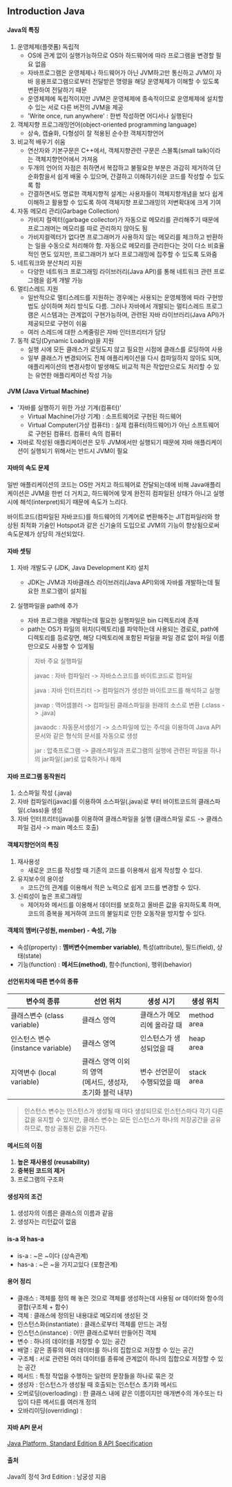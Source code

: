 ## Introduction Java

#### Java의 특징

1. 운영체제(플랫폼) 독립적
   * OS에 관계 없이 실행가능하므로 OS아 하드웨어에 따라 프로그램을 변경할 필요 없음
   * 자바프로그램은 운영체제나 하드웨어가 아닌 JVM하고만 통신하고 JVM이 자바 응용프로그램으로부터 전달받은 명령을 해당 운영체제가 이해할 수 있도록 변환하여 전달하기 때문
   * 운영체제에 독립적이지만 JVM은 운영체제에 종속적이므로 운영체제에 설치할 수 있는 서로 다른 버전의 JVM을 제공
   * 'Write once, run anywhere' : 한번 작성하면 어디서나 실행된다
2. 객체지향 프로그래밍언어(object-oriented programming language)
   * 상속, 캡슐화, 다형성이 잘 적용된 순수한 객체지향언어
3. 비교적 배우기 쉬움
   * 연산자와 기본구문은 C++에서, 객체지향관련 구문은 스몰톡(small talk)이라는 객체지향언어에서 가져옴
   * 두개의 언어의 자점은 취하면서 복잡하고 불필요한 부분은 과감히 제거하여 단순화함을서 쉽게 배울 수 있으며, 간결하고 이해하기쉬운 코드를 작성할 수 있도록 함
   * 간결하면서도 명료한 객체지향적 설계는 사용자들이 객체지향개념을 보다 쉽게 이해하고 활용할 수 있도록 하여 객체지향 프로그래밍의 저변확대에 크게 기여
4. 자동 메모리 관리(Garbage Collection)
   * 가비지 컬렉터(garbage collector)가 자동으로 메모리를 관리해주기 때문에 프로그래머는 메모리를 따로 관리하지 않아도 됨
   * 가비지컬렉터가 없다면 프로그래머가 사용하지 않는 메모리를 체크하고 반환하는 일을 수동으로 처리해야 함. 자동으로 메모리를 관리한다는 것이 다소 비효율적인 면도 있지만, 프로그래머가 보다 프로그래밍에 집주할 수 있도록 도와줌
5. 네트워크와 분산처리 지원
   * 다양한 네트워크 프로그래밍 라이브러리(Java API)를 통해 네트워크 관련 프로그램을 쉽게 개발 가능
6. 멀티스레드 지원
   * 일반적으로 멀티스레드를 지원하는 경우에는 사용되는 운영체젱에 따라 구현방법도 상이하며 처리 방식도 다름. 그러나 자바에서 개발되는 멀티스레드 프로그램은 시스템과는 관계없이 구현가능하며, 관련된 자바 라이브러리(Java API)가 제공되므로 구현이 쉬움
   * 여러 스레드에 대한 스케줄링은 자바 인터프리터가 담당
7. 동적 로딩(Dynamic Loading)을 지원
   * 실행 시에 모든 클래스가 로딩도지 않고 필요한 시점에 클래스를 로딩하여 사용
   * 일부 클래스가 변경되어도 전체 애플리케이션을 다시 컴파일하지 않아도 되며, 애플리케이션의 변경사항이 발생해도 비교적 적은 작업만으로도 처리할 수 있는 유연한 애플리케이션 작성 가능




#### JVM (Java Virtual Machine)

- '자바를 실행하기 위한 가상 기계(컴퓨터)'
  - Virtual Machine(가상 기계) : 소프트웨어로 구현된 하드웨어
  - Virtual Computer(가상 컴퓨터) : 실제 컴퓨터(하드웨어)가 아닌 소프트웨어로 구현된 컴퓨터. 컴퓨터 속의 컴퓨터
- 자바로 작성된 애플리케이션은 모두 JVM에서만 실행되기 때문에 자바 애플리케이션이 실행되기 위해서는 반드시 JVM이 필요



#### 자바의 속도 문제

일반 애플리케이션의 코드는 OS만 거치고 하드웨어로 전달되는데에 비해 Java애플리케이션은 JVM을 한번 더 거치고, 하드웨어에 맞게 완전히 컴파일된 상태가 아니고 실행 시에 해석(interpret)되기 때문에 속도가 느리다.

바이트코드(컴파일된 자바코드)를 하드웨어의 기계어로 변환해주는 JIT컴파일러와 향상된 최적화 기술인 Hotspot과 같은 신기술의 도입으로 JVM의 기능이 향상됨으로써 속도문제가 상당히 개선되었다.



#### 자바 셋팅

1. 자바 개발도구 (JDK, Java Development Kit) 설치

   - JDK는 JVM과 자바클래스 라이브러리(Java API)외에 자바를 개발하는데 필요한 프로그램이 설치됨

2. 실행파일을 path에 추가

   - 자바 프로그램을 개발하는데 필요한 실행파일은 bin 디렉토리에 존재
   - path는 OS가 파일의 위치(디렉토리)를 파악하는데 사용되는 경로로, path에 디렉토리를 등로갛면, 해당 디렉토리에 포함된 파일을 파일 경로 없이 파일 이름만으로도 사용할 수 있게됨

   > 자바 주요 실행파일
   >
   > javac : 자바 컴파일러 -> 자바소스코드를 바이트코드로 컴파일
   >
   > java : 자바 인터프리터 -> 컴파일러가 생성한 바이트코드를 해석하고 실행
   >
   > javap : 역어셈블러 -> 컴파일된 클래스파일을 원래의 소스로 변환 (.class -> .java)
   >
   > javaodc : 자동문서생성기 -> 소스파일에 있는 주석을 이용하여 Java API 문서와 같은 형식의 문서를 자동으로 생성
   >
   > jar : 압축프로그램 -> 클래스파일과 프로그램의 실행에 관련된 파일을 하나의 jar파일(.jar)로 압축하거나 해제



#### 자바 프로그램 동작원리

1. 소스파일 작성 (.java)
2. 자바 컴파일러(javac)를 이용하여 소스파일(.java)로 부터 바이트코드의 클래스파일(.class)을 생성
3. 자바 인터프리터(java)를 이용하여 클래스파일을 실행 (클래스파일 로드 -> 클래스파일 검사 -> main 메소드 호출)




#### 객체지향언어의 특징

1. 재사용성
   * 새로운 코드를 작성할 때 기존의 코드를 이용해서 쉽게 작성할 수 있다.
2. 유지보수의 용이성
   * 코드간의 관계를 이용해서 적은 노력으로 쉽게 코드를 변경할 수 있다.
3. 신뢰성이 높은 프로그래밍
   * 제어자와 메서드를 이용해서 데이터를 보호하고 올바른 값을 유지하도록 하며, 코드의 중복을 제거하여 코드의 불일치로 인한 오동작을 방지할 수 있다.




#### 객체의 멤버(구성원, member) - 속성, 기능

* 속성(property) : **멤버변수(member variable)**, 특성(attribute), 필드(field), 상태(state)
* 기능(function) : **메서드(method)**, 함수(function), 행위(behavior)




#### 선언위치에 따른 변수의 종류

| 변수의 종류                       | 선언 위치                                                    | 생성 시기                   | 생성 위치   |
| --------------------------------- | ------------------------------------------------------------ | --------------------------- | ----------- |
| 클래스변수 (class variable)       | 클래스 영역                                                  | 클래스가 메모리에 올라갈 때 | method area |
| 인스턴스 변수 (instance variable) | 클래스 영역                                                  | 인스턴스가 생성되었을 때    | heap area   |
| 지역변수 (local variable)         | 클래스 영역 이외의 영역<br/>(메서드, 생성자, 초기화 블럭 내부) | 변수 선언문이 수행되었을 때 | stack area  |

> 인스턴스 변수는 인스턴스가 생성될 때 마다 생성되므로 인스턴스마다 각기 다른 값을 유지할 수 있지만, 클래스 변수는 모든 인스턴스가 하나의 저장공간을 공유하므로, 항상 공통된 값을 가진다.



#### 메서드의 이점

1. **높은 재사용성 (reusability)**
2. **중복된 코드의 제거**
3. 프로그램의 구조화




#### 생성자의 조건

1. 생성자의 이름은 클래스의 이름과 같음
2. 생성자는 리턴값이 없음




#### is-a 와 has-a

* is-a : ~은 ~이다 (상속관계)
* has-a : ~은 ~을 가지고있다 (포함관계)



#### 용어 정리

* 클래스 : 객체를 정의 해 놓은 것으로 객체를 생성하는데 사용됨 or 데이터와 함수의 결합(구조체 + 함수)
* 객체 : 클래스에 정의된 내용대로 메모리에 생성된 것
* 인스턴스화(instantiate) : 클래스로부터 객체를 만드는 과정
* 인스턴스(instance) : 어떤 클래스로부터 만들어진 객체
* 변수 : 하나의 데이터를 저장할 수 있는 공간
* 배열 : 같은 종류의 여러 데이터를 하나의 집합으로 저장할 수 있는 공간
* 구조체 : 서로 관련된 여러 데이터를 종류에 관계없이 하나의 집합으로 저장할 수 있는 공간
* 메서드 : 특정 작업을 수행하는 일련의 문장들을 하나로 묶은 것
* 생성자 : 인스턴스가 생성될 때 호출되는 인스턴스 초기화 메서드
* 오버로딩(overloading) : 한 클래스 내에 같은 이름이지만 매개변수의 개수또는 타입이 다른 메서드를 여러개 정의
* 오바리이딩(overriding) : 





#### 자바 API 문서

[Java Platform, Standard Edition 8 API Specification](https://docs.oracle.com/javase/8/docs/api/)



#### 출처

Java의 정석 3rd Edition : 남궁성 지음